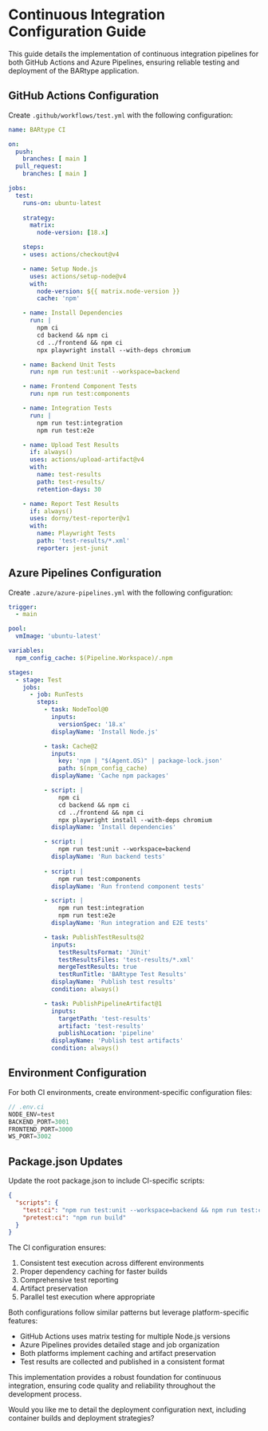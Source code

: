 # Continuous Integration Configuration Guide

This guide details the implementation of continuous integration pipelines for both GitHub Actions and Azure Pipelines, ensuring reliable testing and deployment of the BARtype application.

## GitHub Actions Configuration

Create `.github/workflows/test.yml` with the following configuration:

```yaml
name: BARtype CI

on:
  push:
    branches: [ main ]
  pull_request:
    branches: [ main ]

jobs:
  test:
    runs-on: ubuntu-latest
    
    strategy:
      matrix:
        node-version: [18.x]

    steps:
    - uses: actions/checkout@v4

    - name: Setup Node.js
      uses: actions/setup-node@v4
      with:
        node-version: ${{ matrix.node-version }}
        cache: 'npm'

    - name: Install Dependencies
      run: |
        npm ci
        cd backend && npm ci
        cd ../frontend && npm ci
        npx playwright install --with-deps chromium

    - name: Backend Unit Tests
      run: npm run test:unit --workspace=backend

    - name: Frontend Component Tests
      run: npm run test:components

    - name: Integration Tests
      run: |
        npm run test:integration
        npm run test:e2e

    - name: Upload Test Results
      if: always()
      uses: actions/upload-artifact@v4
      with:
        name: test-results
        path: test-results/
        retention-days: 30

    - name: Report Test Results
      if: always()
      uses: dorny/test-reporter@v1
      with:
        name: Playwright Tests
        path: 'test-results/*.xml'
        reporter: jest-junit
```

## Azure Pipelines Configuration

Create `.azure/azure-pipelines.yml` with the following configuration:

```yaml
trigger:
  - main

pool:
  vmImage: 'ubuntu-latest'

variables:
  npm_config_cache: $(Pipeline.Workspace)/.npm

stages:
  - stage: Test
    jobs:
      - job: RunTests
        steps:
          - task: NodeTool@0
            inputs:
              versionSpec: '18.x'
            displayName: 'Install Node.js'

          - task: Cache@2
            inputs:
              key: 'npm | "$(Agent.OS)" | package-lock.json'
              path: $(npm_config_cache)
            displayName: 'Cache npm packages'

          - script: |
              npm ci
              cd backend && npm ci
              cd ../frontend && npm ci
              npx playwright install --with-deps chromium
            displayName: 'Install dependencies'

          - script: |
              npm run test:unit --workspace=backend
            displayName: 'Run backend tests'
            
          - script: |
              npm run test:components
            displayName: 'Run frontend component tests'

          - script: |
              npm run test:integration
              npm run test:e2e
            displayName: 'Run integration and E2E tests'

          - task: PublishTestResults@2
            inputs:
              testResultsFormat: 'JUnit'
              testResultsFiles: 'test-results/*.xml'
              mergeTestResults: true
              testRunTitle: 'BARtype Test Results'
            displayName: 'Publish test results'
            condition: always()

          - task: PublishPipelineArtifact@1
            inputs:
              targetPath: 'test-results'
              artifact: 'test-results'
              publishLocation: 'pipeline'
            displayName: 'Publish test artifacts'
            condition: always()
```

## Environment Configuration

For both CI environments, create environment-specific configuration files:

```javascript
// .env.ci
NODE_ENV=test
BACKEND_PORT=3001
FRONTEND_PORT=3000
WS_PORT=3002
```

## Package.json Updates

Update the root package.json to include CI-specific scripts:

```json
{
  "scripts": {
    "test:ci": "npm run test:unit --workspace=backend && npm run test:components && npm run test:integration && npm run test:e2e",
    "pretest:ci": "npm run build"
  }
}
```

The CI configuration ensures:

1. Consistent test execution across different environments
2. Proper dependency caching for faster builds
3. Comprehensive test reporting
4. Artifact preservation
5. Parallel test execution where appropriate

Both configurations follow similar patterns but leverage platform-specific features:

- GitHub Actions uses matrix testing for multiple Node.js versions
- Azure Pipelines provides detailed stage and job organization
- Both platforms implement caching and artifact preservation
- Test results are collected and published in a consistent format

This implementation provides a robust foundation for continuous integration, ensuring code quality and reliability throughout the development process.

Would you like me to detail the deployment configuration next, including container builds and deployment strategies?